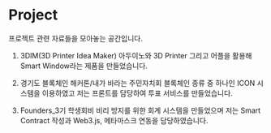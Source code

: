 # Project
프로젝트 관련 자료들을 모아놓는 공간입니다.

1. 3DIM(3D Printer Idea Maker)
아두이노와 3D Printer 그리고 어플을 활용해 Smart Window라는 제품을 만들었습니다.

1. 경기도 블록체인 해커톤/내가 바라는 주민자치회
블록체인 종류 중 하나인 ICON 시스템을 이용하였고 저는 프론트를 담당하여 투표 서비스를 만들었습니다. 

2. Founders_3기
학생회비 비리 방지를 위한 회계 시스템을 만들었으며 저는 Smart Contract 작성과 Web3.js, 메타마스크 연동을 담당하였습니다.
